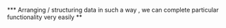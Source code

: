 *** Arranging / structuring data in such a way , we can complete particular functionality very easily **
